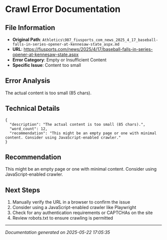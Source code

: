 # Crawl Error Documentation

## File Information
- **Original Path**: `Athletics\987_fiusports_com_news_2025_4_17_baseball-falls-in-series-opener-at-kennesaw-state_aspx.md`
- **URL**: https://fiusports.com/news/2025/4/17/baseball-falls-in-series-opener-at-kennesaw-state.aspx
- **Error Category**: Empty or Insufficient Content
- **Specific Issue**: Content too small

## Error Analysis
The actual content is too small (85 chars).

## Technical Details
```
{
  "description": "The actual content is too small (85 chars).",
  "word_count": 12,
  "recommendation": "This might be an empty page or one with minimal content. Consider using JavaScript-enabled crawler."
}
```

## Recommendation
This might be an empty page or one with minimal content. Consider using JavaScript-enabled crawler.

## Next Steps
1. Manually verify the URL in a browser to confirm the issue
2. Consider using a JavaScript-enabled crawler like Playwright
3. Check for any authentication requirements or CAPTCHAs on the site
4. Review robots.txt to ensure crawling is permitted

---
*Documentation generated on 2025-05-22 17:05:35*
